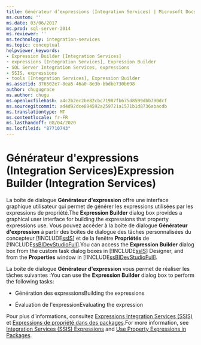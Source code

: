 ```yaml
---
title: Générateur d’expressions (Integration Services) | Microsoft Docs
ms.custom: ''
ms.date: 03/06/2017
ms.prod: sql-server-2014
ms.reviewer: ''
ms.technology: integration-services
ms.topic: conceptual
helpviewer_keywords:
- Expression Builder [Integration Services]
- expressions [Integration Services], Expression Builder
- SQL Server Integration Services, expressions
- SSIS, expressions
- tools [Integration Services], Expression Builder
ms.assetid: 376502e7-8ea5-46a0-8e3b-bbdbe730b698
author: chugugrace
ms.author: chugu
ms.openlocfilehash: a4c2b2ec2be82cbc71987fb675d8599dbb790dcf
ms.sourcegitcommit: ad4d92dce894592a259721a1571b1d8736abacdb
ms.translationtype: MT
ms.contentlocale: fr-FR
ms.lasthandoff: 08/04/2020
ms.locfileid: "87710743"
---
```

# <a name="expression-builder-integration-services"></a><span data-ttu-id="58664-102">Générateur d'expressions (Integration Services)</span><span class="sxs-lookup"><span data-stu-id="58664-102">Expression Builder (Integration Services)</span></span>
  <span data-ttu-id="58664-103">La boîte de dialogue **Générateur d'expression** offre une interface graphique utilisateur qui permet de générer les expressions utilisées par les expressions de propriété.</span><span class="sxs-lookup"><span data-stu-id="58664-103">The **Expression Builder** dialog box provides a graphical user interface for building the expressions that property expressions use.</span></span> <span data-ttu-id="58664-104">Vous pouvez accéder à la boîte de dialogue **Générateur d'expression** à partir des boîtes de dialogue des tâches personnalisées du concepteur [!INCLUDE[ssIS](../includes/ssis-md.md)] et de la fenêtre **Propriétés** de [!INCLUDE[ssBIDevStudioFull](../includes/ssbidevstudiofull-md.md)].</span><span class="sxs-lookup"><span data-stu-id="58664-104">You can access the **Expression Builder** dialog box from the custom task dialog boxes in [!INCLUDE[ssIS](../includes/ssis-md.md)] Designer, and from the **Properties** window in [!INCLUDE[ssBIDevStudioFull](../includes/ssbidevstudiofull-md.md)].</span></span>  
  
 <span data-ttu-id="58664-105">La boîte de dialogue **Générateur d'expression** vous permet de réaliser les tâches suivantes :</span><span class="sxs-lookup"><span data-stu-id="58664-105">You can use the **Expression Builder** dialog box to perform the following tasks:</span></span>  
  
-   <span data-ttu-id="58664-106">Génération des expressions</span><span class="sxs-lookup"><span data-stu-id="58664-106">Building the expressions</span></span>  
  
-   <span data-ttu-id="58664-107">Évaluation de l'expression</span><span class="sxs-lookup"><span data-stu-id="58664-107">Evaluating the expression</span></span>  
  
 <span data-ttu-id="58664-108">Pour plus d’informations, consultez [Expressions Integration Services &#40;SSIS&#41;](expressions/integration-services-ssis-expressions.md) et [Expressions de propriété dans des packages](expressions/use-property-expressions-in-packages.md).</span><span class="sxs-lookup"><span data-stu-id="58664-108">For more information, see [Integration Services &#40;SSIS&#41; Expressions](expressions/integration-services-ssis-expressions.md) and [Use Property Expressions in Packages](expressions/use-property-expressions-in-packages.md).</span></span>  
  
  
